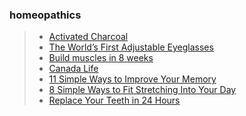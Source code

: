 ### homeopathics
>- [Activated Charcoal](https://cymbiotika.ca/collections/supplements-shop-all/products/activated-charcoal?gclid=Cj0KCQiA3uGqBhDdARIsAFeJ5r2I8X0QAfJKL7aMS--YzCU2xBKt_C8QTJ9DSfcOsG0gAsbxW9Lr8wcaAh60EALw_wcB)
>- [The World’s First Adjustable Eyeglasses](https://flexfocal.co/home-yt/CAEN/X-24/?ci=20513857881&ai=156729946681&de=c&dm=&cr=672820569592&ts=ytv&kw=&ac=1072036149&gclid=CjwKCAjwkY2qBhBDEiwAoQXK5RgOEy8MkT-CELhMchmpPPt35iyb49BmXQqeiGGxuT2GI57bwLgfHxoCo5AQAvD_BwE)
>- [Build muscles in 8 weeks](https://muscle-booster.io/index)
>- [Canada Life](https://www.canadalife.com/insurance/health-and-dental-insurance.html?cpcsource=google&cpcmedium=cpc&cpccampaign=CL_IH_2022_D_YOUTUBE_ACTION&adgroup=PD_D_YOUTUBE_INMARKET&gclid=Cj0KCQjwy4KqBhD0ARIsAEbCt6i_SkGZwIsUECiQwHAhUMRzs3P8LWfag2IUgRhQU_hhss53WGtvjocaAtzvEALw_wcB)
>- [11 Simple Ways to Improve Your Memory](https://getpocket.com/explore/item/11-simple-ways-to-improve-your-memory?utm_source=pocket-newtab-en-us)
>- [8 Simple Ways to Fit Stretching Into Your Day](https://getpocket.com/explore/item/8-simple-ways-to-fit-stretching-into-your-day-when-all-you-want-to-do-is-skip-it?utm_source=pocket-newtab-en-us)
>- [Replace Your Teeth in 24 Hours](https://www.shawnkellerdds.com)
